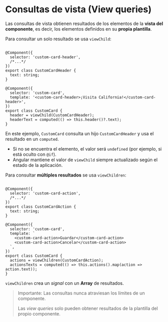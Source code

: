 # Consultas de vista (View queries)

Las consultas de vista obtienen resultados de los elementos de la **vista del componente**, es decir, los elementos definidos en su **propia plantilla**.

Para consultar un solo resultado se usa `viewChild`:

```tsx

@Component({
  selector: 'custom-card-header',
  /*...*/
})
export class CustomCardHeader {
  text: string;
}

@Component({
  selector: 'custom-card',
  template: '<custom-card-header>¡Visita California!</custom-card-header>',
})
export class CustomCard {
  header = viewChild(CustomCardHeader);
  headerText = computed(() => this.header()?.text);
}

```

En este ejemplo, `CustomCard` consulta un hijo `CustomCardHeader` y usa el resultado en un `computed`.

- Si no se encuentra el elemento, el valor será `undefined` (por ejemplo, si está oculto con `@if`).
- Angular mantiene el valor de `viewChild` siempre actualizado según el estado de la aplicación.

Para consultar **múltiples resultados** se usa `viewChildren`:

```tsx

@Component({
  selector: 'custom-card-action',
  /*...*/
})
export class CustomCardAction {
  text: string;
}

@Component({
  selector: 'custom-card',
  template: `
    <custom-card-action>Guardar</custom-card-action>
    <custom-card-action>Cancelar</custom-card-action>
  `,
})
export class CustomCard {
  actions = viewChildren(CustomCardAction);
  actionsTexts = computed(() => this.actions().map(action => action.text));
}

```

`viewChildren` crea un *signal* con un **Array** de resultados.

> Importante: Las consultas nunca atraviesan los límites de un componente.
> 
> 
> Las *view queries* solo pueden obtener resultados de la plantilla del propio componente.
>